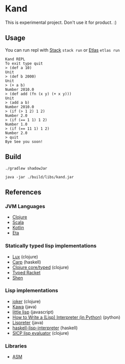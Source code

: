 # Kand

This is experimental project. Don't use it for product. :)
 
## Usage

You can run repl with [Stack](https://docs.haskellstack.org/en/stable/README/) `stack run` or [Etlas](https://eta-lang.org/docs/user-guides/etlas-user-guide) `etlas run`

```
Kand REPL
To exit type quit
> (def a 10)
Unit
> (def b 2000)
Unit
> (+ a b)
Number 2010.0
> (def add (fn (x y) (+ x y)))
Unit
> (add a b)
Number 2010.0
> (if (> 1 2) 1 2)
Number 2.0
> (if (== 1 1) 1 2)
Number 1.0
> (if (== 11 1) 1 2)
Number 2.0
> quit  
Bye See you soon!
```

## Build

```
./gradlew shadowJar

java -jar ./build/libs/kand.jar
```

## References

### JVM Languages

- [Clojure](https://github.com/clojure/clojure/)
- [Scala](https://github.com/scala/scala)
- [Kotlin](https://github.com/JetBrains/kotlin)
- [Eta](https://github.com/typelead/eta)

### Statically typed lisp implementations

- [Lux](https://github.com/LuxLang/lux) (clojure)
- [Carp](https://github.com/carp-lang/Carp) (haskell)
- [Clojure core/typed](https://github.com/clojure/core.typed) (clojure)
- [Typed Racket](https://docs.racket-lang.org/ts-guide/)
- [Shen](http://www.shenlanguage.org)

### Lisp implementations

- [joker](https://github.com/candid82/joker) (clojure)
- [Kawa](https://gitlab.com/kashell/Kawa) (java)
- [little lisp](https://github.com/maryrosecook/littlelisp) (javascript)
- [How to Write a (Lisp) Interpreter (in Python)](http://norvig.com/lispy.html) (python)
- [Lispreter](https://github.com/AoHRuthless/Lispreter) (java)
- [haskell-lisp-interpreter](https://github.com/IvanIvanov/haskell-lisp-interpreter) (haskell)
- [SICP lisp evaluator](https://github.com/eunmin/sicp-ch4/blob/master/src/sicp_ch4/core.clj) (clojure)

### Libraries

- [ASM](https://asm.ow2.io)
